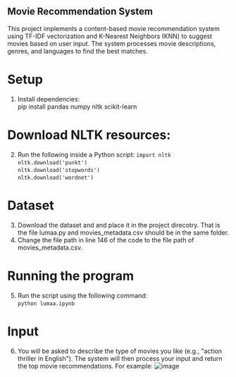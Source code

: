 ## Movie Recommendation System
This project implements a content-based movie recommendation system using TF-IDF vectorization and K-Nearest Neighbors (KNN) to suggest movies based on user input. The system processes movie descriptions, genres, and languages to find the best matches.

# Setup
1. Install dependencies:  
pip install pandas numpy nltk scikit-learn

# Download NLTK resources:
2. Run the following inside a Python script:
`import nltk`  
`nltk.download('punkt')`  
`nltk.download('stopwords')`  
`nltk.download('wordnet')`  

# Dataset
3. Download the dataset and and place it in the project direcotry. That is the file lumaa.py and movies_metadata.csv should be in the same folder.
4. Change the file path in line 146 of the code to the file path of movies_metadata.csv.

# Running the program
5. Run the script using the following command:  
   `python lumaa.ipynb`

# Input
6. You will be asked to describe the type of movies you like (e.g., "action thriller in English"). The system will then process your input and return the top movie recommendations.
For example: 
![image](https://github.com/user-attachments/assets/c515b00a-02cd-42ca-8b9e-f788b1f0d459)







